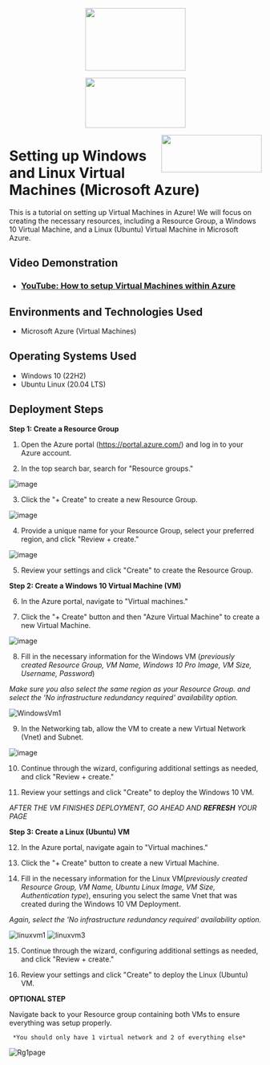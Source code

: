 <p align="center">
  <img width="200" height="125" src="https://github.com/mehmhacimic/VirtualMachineSetup/assets/157438082/756b1722-1f2a-4ef9-87bc-9e848f66d2a4">
</p>

<p align="center">
  <img width="200" height="100" src="https://github.com/mehmhacimic/VirtualMachineSetup/assets/157438082/1e02515e-9583-46c5-87d7-f089262baed5">
</p>   

<p align="center">
  <img align="right" width="200" height="75" src="https://github.com/mehmhacimic/VirtualMachineSetup/assets/157438082/7d3307be-d928-4b88-ad60-d56e43fa55a2">
</p>

<h1>Setting up Windows and Linux Virtual Machines (Microsoft Azure)</h1>
  This is a tutorial on setting up Virtual Machines in Azure! We will focus on creating the necessary resources, including a Resource Group, a Windows 10 Virtual Machine, and a Linux (Ubuntu) Virtual Machine in Microsoft Azure.
<br />


<h2>Video Demonstration</h2>

- ### [YouTube: How to setup Virtual Machines within Azure](https://www.youtube.com/watch?v=yr2inR-AJxw)

<h2>Environments and Technologies Used</h2>

- Microsoft Azure (Virtual Machines)

<h2>Operating Systems Used </h2>

- Windows 10 (22H2)
- Ubuntu Linux (20.04 LTS)

<h2>Deployment Steps</h2>


**Step 1: Create a Resource Group**


1. Open the Azure portal (https://portal.azure.com/) and log in to your Azure account.


2. In the top search bar, search for "Resource groups."

![image](https://github.com/mehmhacimic/VirtualMachineSetup/assets/157438082/a6db528a-6776-465d-bd76-b16bd20a00d3)

3. Click the "+ Create" to create a new Resource Group.

![image](https://github.com/mehmhacimic/VirtualMachineSetup/assets/157438082/f017174d-1231-497b-bc9e-6583feb6c7fb)

4. Provide a unique name for your Resource Group, select your preferred region, and click "Review + create."

![image](https://github.com/mehmhacimic/VirtualMachineSetup/assets/157438082/152a793c-fa6b-4836-a2bd-e453a105acd2)


5. Review your settings and click "Create" to create the Resource Group.


**Step 2: Create a Windows 10 Virtual Machine (VM)**

6. In the Azure portal, navigate to "Virtual machines."


7. Click the "+ Create" button and then "Azure Virtual Machine" to create a new Virtual Machine.

![image](https://github.com/mehmhacimic/VirtualMachineSetup/assets/157438082/1778e383-6085-4104-96f1-7506d4496ae7)

8. Fill in the necessary information for the Windows VM (*previously created Resource Group, VM Name, Windows 10 Pro Image, VM Size, Username, Password*) 

*Make sure you also select the same region as your Resource Group. and select the 'No infrastructure redundancy required' availability option.*

![WindowsVm1](https://github.com/mehmhacimic/VirtualMachineSetup/assets/157438082/a4db54ad-aca1-4a57-a103-5592b8c5998c) 


9. In the Networking tab, allow the VM to create a new Virtual Network (Vnet) and Subnet.

![image](https://github.com/mehmhacimic/VirtualMachineSetup/assets/157438082/ee32f0a3-0a1f-4d6d-a2b6-bc1811500dce)


10. Continue through the wizard, configuring additional settings as needed, and click "Review + create."


11. Review your settings and click "Create" to deploy the Windows 10 VM.

*AFTER THE VM FINISHES DEPLOYMENT, GO AHEAD AND **REFRESH** YOUR PAGE*


**Step 3: Create a Linux (Ubuntu) VM**


12. In the Azure portal, navigate again to "Virtual machines."


13. Click the "+ Create" button to create a new Virtual Machine.


14. Fill in the necessary information for the Linux VM(*previously created Resource Group, VM Name, Ubuntu Linux Image, VM Size, Authentication type*), ensuring you select the same Vnet that was created during the Windows 10 VM Deployment.

*Again, select the 'No infrastructure redundancy required' availability option.*

![linuxvm1](https://github.com/mehmhacimic/VirtualMachineSetup/assets/157438082/66b316ae-efc3-40aa-b53f-30fa747650f2)
![linuxvm3](https://github.com/mehmhacimic/VirtualMachineSetup/assets/157438082/33fbec5d-b6bf-4c0e-84ec-3e66912d0b9c)


15. Continue through the wizard, configuring additional settings as needed, and click "Review + create."

16. Review your settings and click "Create" to deploy the Linux (Ubuntu) VM.

**OPTIONAL STEP**

Navigate back to your Resource group containing both VMs to ensure everything was setup properly.

     *You should only have 1 virtual network and 2 of everything else*
   ![Rg1page](https://github.com/mehmhacimic/VirtualMachineSetup/assets/157438082/27f4e8f6-623f-4d66-8dd8-0784bbbbb3c2)
 
